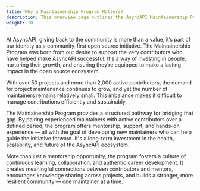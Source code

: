 ```yaml
---
title: Why a Maintainership Program Matters?
description: This overview page outlines the AsyncAPI Maintainership Program matters
weight: 10
---
```


At AsyncAPI, giving back to the community is more than a value, it’s part of our identity as a community-first open source initiative. The Maintainership Program was born from our desire to support the very contributors who have helped make AsyncAPI successful. It's a way of investing in people, nurturing their growth, and ensuring they’re equipped to make a lasting impact in the open source ecosystem.

With over 50 projects and more than 2,000 active contributors, the demand for project maintenance continues to grow, and yet the number of maintainers remains relatively small. This imbalance makes it difficult to manage contributions efficiently and sustainably.

The Maintainership Program provides a structured pathway for bridging that gap. By pairing experienced maintainers with active contributors over a defined period, the program offers mentorship, support, and hands-on experience — all with the goal of developing new maintainers who can help guide the initiative forward. It's a long-term investment in the health, scalability, and future of the AsyncAPI ecosystem.

More than just a mentorship opportunity, the program fosters a culture of continuous learning, collaboration, and authentic career development. It creates meaningful connections between contributors and mentors, encourages knowledge sharing across projects, and builds a stronger, more resilient community — one maintainer at a time.
